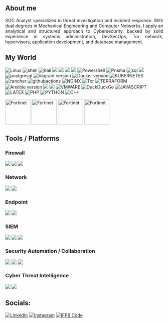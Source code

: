 ## About me
<p align="justify">SOC Analyst specialized in threat investigation and incident response. With dual degrees in Mechanical Engineering and Computer Networks, I apply an analytical and structured approach to Cybersecurity, backed by solid experience in systems administration, DevSecOps, Tor network, hypervisors, application development, and database management.</p>

## My World

![Linux](https://img.shields.io/badge/Linux-FCC624?style=for-the-badge&logo=linux&logoColor=black) ![shell](https://img.shields.io/badge/Shell_Script-121011?style=for-the-badge&logo=gnu-bash&logoColor=white) ![Kali](https://img.shields.io/badge/Kali_Linux-557C94?style=for-the-badge&logo=kali-linux&logoColor=white) <img src="https://img.shields.io/badge/Debian-A81D33?style=for-the-badge&logo=debian&logoColor=white"> <img src="https://img.shields.io/badge/Red%20Hat-EE0000?style=for-the-badge&logo=redhat&logoColor=white"> <img src="https://img.shields.io/badge/Tails%20-56347C?&style=for-the-badge&logo=tails&logoColor=white"> <img src="https://img.shields.io/badge/Windows-0078D6?style=for-the-badge&logo=windows&logoColor=white"> ![Powershell](https://img.shields.io/badge/powershell-5391FE?style=for-the-badge&logo=powershell&logoColor=white) ![Prisma](https://img.shields.io/badge/Prisma-3982CE?style=for-the-badge&logo=Prisma&logoColor=white) ![sql](https://img.shields.io/badge/MySQL-005C84?style=for-the-badge&logo=mysql&logoColor=white) <img src="https://img.shields.io/badge/MariaDB-003545?style=for-the-badge&logo=mariadb&logoColor=white"> ![postgresql](https://img.shields.io/badge/PostgreSQL-316192?style=for-the-badge&logo=postgresql&logoColor=white) <img src="https://img.shields.io/badge/Vagrant-1868F2?style=for-the-badge&logo=Vagrant&logoColor=white" alt="Vagrant version" style="max-width:100%;"> <img src="https://img.shields.io/badge/Docker-2CA5E0?style=for-the-badge&logo=docker&logoColor=white" alt="Docker version" style="max-width:100%;"> ![KUBERNETES](https://img.shields.io/badge/Kubernetes-3069DE?style=for-the-badge&logo=kubernetes&logoColor=white) ![rancher](https://img.shields.io/badge/Rancher-0075A8?style=for-the-badge&logo=rancher&logoColor=white) ![githubactions](https://img.shields.io/badge/Github%20Actions-282a2e?style=for-the-badge&logo=githubactions&logoColor=367cfe) ![NGINX](https://img.shields.io/badge/Nginx-009639?style=for-the-badge&logo=nginx&logoColor=white) ![Tor](https://img.shields.io/badge/Tor_Browser-7D4698?style=for-the-badge&logo=Tor-Browser&logoColor=white) ![TERRAFORM](https://img.shields.io/badge/Terraform-7B42BC?style=for-the-badge&logo=terraform&logoColor=white) <img src="https://img.shields.io/badge/Ansible-000000?style=for-the-badge&logo=ansible&logoColor=white" alt="Ansible version" style="max-width:100%;"> <img src="https://img.shields.io/badge/Proxmox-E57000?style=for-the-badge&logo=proxmox&logoColor=white"> <img src="https://img.shields.io/badge/VirtualBox-21416b?style=for-the-badge&logo=VirtualBox&logoColor=white"> ![VMWARE](https://img.shields.io/badge/VMware-231f20?style=for-the-badge&logo=VMware&logoColor=white) ![DuckDuckGo](https://img.shields.io/badge/duckduckgo-de5833?style=for-the-badge&logo=duckduckgo&logoColor=white) ![JAVASCRIPT](https://img.shields.io/badge/JavaScript-323330?style=for-the-badge&logo=javascript&logoColor=F7DF1E) ![LATEX](https://img.shields.io/badge/LaTeX-47A141?style=for-the-badge&logo=LaTeX&logoColor=white) ![PHP](https://img.shields.io/badge/PHP-777BB4?style=for-the-badge&logo=php&logoColor=white) ![PYTHON](https://img.shields.io/badge/Python-FFD43B?style=for-the-badge&logo=python&logoColor=blue) ![C++](https://img.shields.io/badge/C%2B%2B-00599C?style=for-the-badge&logo=c%2B%2B&logoColor=white)

<div align="justify">
  <img src="https://www.fortinet.com/content/dam/fortinet/images/training/icon-nse-fund-cybersecurity.png" alt="Fortinet" width="80">
  <img src="https://www.fortinet.com/content/dam/fortinet/images/training/icon-nse-asso-cybersecurity.png" alt="Fortinet" width="80">
  <img src="https://www.fortinet.com/content/dam/fortinet/images/training/icon-nse-pro-network-security.png" alt="Fortinet" width="80">
  <img src="https://www.fortinet.com/content/dam/fortinet/images/training/icon-nse-pro-security-operations.png" alt="Fortinet" width="80">
</div>

## Tools / Platforms

### Firewall
<div> 
    <img src="https://img.shields.io/badge/-Fortigate-FF0000?&style=for-the-badge&logo=Fortinet&logoColor=white" /> 
    <img src="https://img.shields.io/badge/-OPNSense-EE7203?&style=for-the-badge&logo=&logoColor=white" /> 
    <img src="https://img.shields.io/badge/-pfSense-000000?&style=for-the-badge&logo=&logoColor=white" /> 
</div>

### Network
<div>
    <img src="https://img.shields.io/badge/-Suricata-F05A28?&style=for-the-badge&logo=&logoColor=white" /> 
    <img src="https://img.shields.io/badge/-Wireshark-1679A7?&style=for-the-badge&logo=Wireshark&logoColor=white" />
</div>

### Endpoint
<div>
    <img src="https://img.shields.io/badge/-Microsoft_Defender_for_Endpoint-00A4EF?&style=for-the-badge&logo=Microsoft&logoColor=white" />
    <img src="https://img.shields.io/badge/-Elastic_Defend-005571?&style=for-the-badge&logo=Elastic&logoColor=white" />
</div>

### SIEM
<div>
    <img src="https://img.shields.io/badge/-Wazuh-3C99DC?&style=for-the-badge&logo=Wazuh&logoColor=white" />
    <img src="https://img.shields.io/badge/-Splunk-000000?&style=for-the-badge&logo=Splunk&logoColor=white" />
    <img src="https://img.shields.io/badge/-Elastic-005571?&style=for-the-badge&logo=Elastic&logoColor=white" />
</div>

### Security Automation / Collaboration
<div> 
    <img src="https://img.shields.io/badge/-TheHive-FADA5E?&style=for-the-badge&logo=&logoColor=white" /> 
    <img src="https://img.shields.io/badge/-Cortex-5A67D8?&style=for-the-badge&logo=&logoColor=white" /> 
    <img src="https://img.shields.io/badge/-Shuffle-3387D9?&style=for-the-badge&logo=&logoColor=white" /> 
</div>

### Cyber Threat Intelligence
<div> 
    <img src="https://img.shields.io/badge/-MISP-003366?&style=for-the-badge&logo=&logoColor=white" /> 
    <img src="https://img.shields.io/badge/-OpenCTI-6A1B9A?&style=for-the-badge&logo=&logoColor=white" />
<!--     <img src="https://cdn.worldvectorlogo.com/logos/virustotal-logo.svg" alt="VirusTotal" width="100" height="50"> -->
</div>

## Socials:

[![LinkedIn](https://img.shields.io/badge/LinkedIn-0077B5?style=for-the-badge&logo=linkedin&logoColor=white)](https://www.linkedin.com/in/thiago-abrante-de-souza-6a4587139)
[![Instagram](https://img.shields.io/badge/Instagram-E4405F?style=for-the-badge&logo=instagram&logoColor=white)](https://instagram.com/t.abrante)
[![IFPB Code](https://img.shields.io/badge/IFPB_Code-009688?style=for-the-badge&logo=github&logoColor=white)](https://ifpb.github.io/projects/people/20211380044/)
